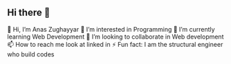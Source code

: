 ## Hi there 👋

👋 Hi, I’m Anas Zughayyar
👀 I’m interested in Programming
🌱 I’m currently learning Web Development
💞️ I’m looking to collaborate in Web development
📫 How to reach me look at linked in
⚡ Fun fact: I am the structural engineer who build codes
